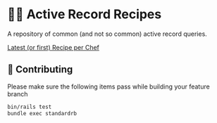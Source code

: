 # 🧑‍🍳 Active Record Recipes

A repository of common (and not so common) active record queries.

[Latest (or first) Recipe per Chef](.recipes/latest_or_first_recipe_per_chef.md)

## 🙏 Contributing

Please make sure the following items pass while building your feature branch

```bash
bin/rails test
bundle exec standardrb
```